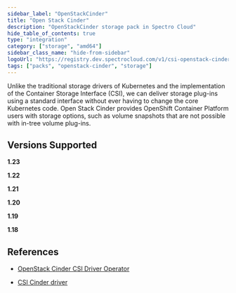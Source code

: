 ```yaml
---
sidebar_label: "OpenStackCinder"
title: "Open Stack Cinder"
description: "OpenStackCinder storage pack in Spectro Cloud"
hide_table_of_contents: true
type: "integration"
category: ["storage", "amd64"]
sidebar_class_name: "hide-from-sidebar"
logoUrl: "https://registry.dev.spectrocloud.com/v1/csi-openstack-cinder/blobs/sha256:ebb9650566d2cdfe9b0fc7d474a1cdcd562a9020807e49f891df199379ab8961?type=image/png"
tags: ["packs", "openstack-cinder", "storage"]
---
```


Unlike the traditional storage drivers of Kubernetes and the implementation of the Container Storage Interface (CSI), we
can deliver storage plug-ins using a standard interface without ever having to change the core Kubernetes code. Open
Stack Cinder provides OpenShift Container Platform users with storage options, such as volume snapshots that are not
possible with in-tree volume plug-ins.

## Versions Supported

<Tabs queryString="versions">

<TabItem label="1.23.x" value="1.23.x">

**1.23**

</TabItem>

<TabItem label="1.22.x" value="1.22.x">

**1.22**

</TabItem>

<TabItem label="1.21.x" value="1.21.x">

**1.21**

</TabItem>

<TabItem label="1.20.x" value="1.20.x">

**1.20**

</TabItem>

<TabItem label="1.19.x" value="1.19.x">

**1.19**

</TabItem>

<TabItem label="1.18.x" value="1.18.x">

**1.18**

</TabItem>

</Tabs>

## References

- [OpenStack Cinder CSI Driver Operator](https://docs.openshift.com/container-platform/4.7/storage/container_storage_interface/persistent-storage-csi-cinder.html#csi-about_persistent-storage-csi-cinder)

- [CSI Cinder driver](https://github.com/kubernetes/cloud-provider-openstack/blob/master/docs/cinder-csi-plugin/using-cinder-csi-plugin.md/)
